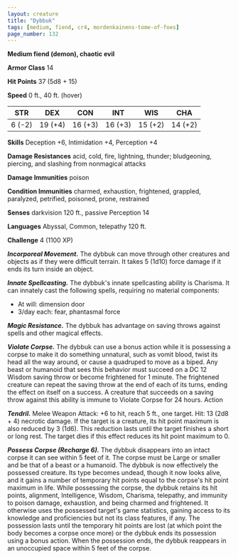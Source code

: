 ```yaml
---
layout: creature
title: "Dybbuk"
tags: [medium, fiend, cr4, mordenkainens-tome-of-foes]
page_number: 132
---
```


**Medium fiend (demon), chaotic evil**

**Armor Class** 14

**Hit Points** 37  (5d8 + 15)

**Speed** 0 ft., 40 ft. (hover)

|   STR   |   DEX   |   CON   |   INT   |   WIS   |   CHA   |
|:-------:|:-------:|:-------:|:-------:|:-------:|:-------:|
| 6 (-2) | 19 (+4) | 16 (+3) | 16 (+3) | 15 (+2) | 14 (+2) |

**Skills** Deception +6, Intimidation +4, Perception +4

**Damage Resistances** acid, cold, fire, lightning, thunder; bludgeoning, piercing, and slashing from nonmagical attacks

**Damage Immunities** poison

**Condition Immunities** charmed, exhaustion, frightened, grappled, paralyzed, petrified, poisoned, prone, restrained

**Senses** darkvision 120 ft., passive Perception 14

**Languages** Abyssal, Common, telepathy 120 ft.

**Challenge** 4 (1100 XP)

***Incorporeal Movement.*** The dybbuk can move through other creatures and objects as if they were difficult terrain. It takes 5 (1d10) force damage if it ends its turn inside an object.

***Innate Spellcasting.*** The dybbuk's innate spellcasting ability is Charisma. It can innately cast the following spells, requiring no material components:
* At will: dimension door
* 3/day each: fear, phantasmal force

***Magic Resistance.*** The dybbuk has advantage on saving throws against spells and other magical effects.

***Violate Corpse.*** The dybbuk can use a bonus action while it is possessing a corpse to make it do something unnatural, such as vomit blood, twist its head all the way around, or cause a quadruped to move as a biped. Any beast or humanoid that sees this behavior must succeed on a DC 12 Wisdom saving throw or become frightened for 1 minute. The frightened creature can repeat the saving throw at the end of each of its turns, ending the effect on itself on a success. A creature that succeeds on a saving throw against this ability is immune to Violate Corpse for 24 hours. Action

***Tendril.*** Melee Weapon Attack: +6 to hit, reach 5 ft., one target. Hit: 13 (2d8 + 4) necrotic damage. If the target is a creature, its hit point maximum is also reduced by 3 (1d6). This reduction lasts until the target finishes a short or long rest. The target dies if this effect reduces its hit point maximum to 0.

***Possess Corpse (Recharge 6).*** The dybbuk disappears into an intact corpse it can see within 5 feet of it. The corpse must be Large or smaller and be that of a beast or a humanoid. The dybbuk is now effectively the possessed creature. Its type becomes undead, though it now looks alive, and it gains a number of temporary hit points equal to the corpse's hit point maximum in life.
While possessing the corpse, the dybbuk retains its hit points, alignment, Intelligence, Wisdom, Charisma, telepathy, and immunity to poison damage, exhaustion, and being charmed and frightened. It otherwise uses the possessed target's game statistics, gaining access to its knowledge and proficiencies but not its class features, if any.
The possession lasts until the temporary hit points are lost (at which point the body becomes a corpse once more) or the dybbuk ends its possession using a bonus action. When the possession ends, the dybbuk reappears in an unoccupied space within 5 feet of the corpse.
